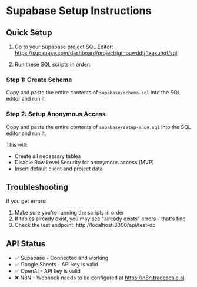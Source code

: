 # Supabase Setup Instructions

## Quick Setup

1. Go to your Supabase project SQL Editor:
   https://supabase.com/dashboard/project/igthouwddtjftxaxuhqf/sql

2. Run these SQL scripts in order:

### Step 1: Create Schema
Copy and paste the entire contents of `supabase/schema.sql` into the SQL editor and run it.

### Step 2: Setup Anonymous Access
Copy and paste the entire contents of `supabase/setup-anon.sql` into the SQL editor and run it.

This will:
- Create all necessary tables
- Disable Row Level Security for anonymous access (MVP)
- Insert default client and project data

## Troubleshooting

If you get errors:
1. Make sure you're running the scripts in order
2. If tables already exist, you may see "already exists" errors - that's fine
3. Check the test endpoint: http://localhost:3000/api/test-db

## API Status

- ✅ Supabase - Connected and working
- ✅ Google Sheets - API key is valid
- ✅ OpenAI - API key is valid
- ❌ N8N - Webhook needs to be configured at https://n8n.tradescale.ai
